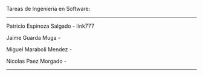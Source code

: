 Tareas de Ingenieria en Software:
_________________________________


Patricio Espinoza Salgado - link777

Jaime Guarda Muga	  -

Miguel Maraboli Mendez    -

Nicolas Paez Morgado      -

_________________________________

